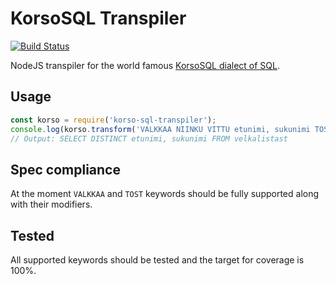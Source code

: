 # KorsoSQL Transpiler

[![Build Status](https://travis-ci.org/Hallian/korso-sql-transpiler.svg?branch=master)](https://travis-ci.org/Hallian/korso-sql-transpiler)

NodeJS transpiler for the world famous [KorsoSQL dialect of SQL](https://janit.iki.fi/shit/korsosql.html).

## Usage

```javascript
const korso = require('korso-sql-transpiler');
console.log(korso.transform('VALKKAA NIINKU VITTU etunimi, sukunimi TOST velkalistast'));
// Output: SELECT DISTINCT etunimi, sukunimi FROM velkalistast
```

## Spec compliance

At the moment `VALKKAA` and `TOST` keywords should be fully supported along with their modifiers.

## Tested

All supported keywords should be tested and the target for coverage is 100%.